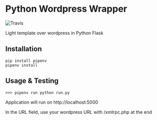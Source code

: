 Python Wordpress Wrapper
=====================

![Travis](https://img.shields.io/travis/rust-lang/rust.svg)


Light template over wordpress in Python Flask


Installation
------------


    pip install pipenv
    pipenv install


Usage & Testing
------------

    >>> pipenv run python run.py
    
Application will run on http://localhost:5000

In the URL field, use your wordpress URL with /xmlrpc.php at the end
